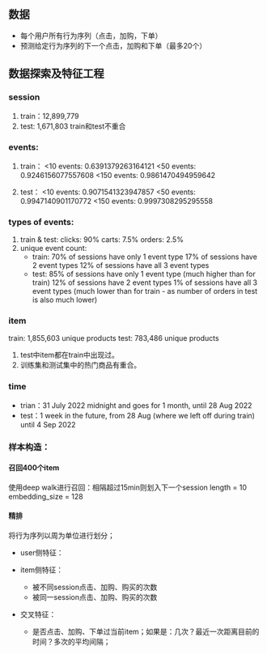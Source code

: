 ## 数据
* 每个用户所有行为序列（点击，加购，下单）
* 预测给定行为序列的下一个点击，加购和下单（最多20个）

## 数据探索及特征工程
### session
1. train：12,899,779
2. test: 1,671,803
train和test不重合

### events:
1. train：
<10 events: 0.6391379263164121 
<50 events: 0.9246156077557608 
<150 events: 0.9861470494959642 

1. test：
<10 events: 0.9071541323947857 
<50 events: 0.9947140901170772 
<150 events: 0.9997308295295558

### types of events:
1. train & test:
clicks: 90%
carts:  7.5%
orders: 2.5%
2. unique event count:
	* train:
	70% of sessions have only 1 event type
	17% of sessions have 2 event types
	12% of sessions have all 3 event types
	* test:
	85% of sessions have only 1 event type (much higher than for train)
	12% of sessions have 2 event types
	1% of sessions have all 3 event types (much lower than for train - as number of orders in test is also much lower)

### item
train: 1,855,603 unique products
test: 783,486 unique products
1. test中item都在train中出现过。
2. 训练集和测试集中的热门商品有重合。

### time
* trian：31 July 2022 midnight and goes for 1 month, until 28 Aug 2022
* test：1 week in the future, from 28 Aug (where we left off during train) until 4 Sep 2022


### 样本构造：

#### 召回400个item
使用deep walk进行召回：相隔超过15min则划入下一个session
length = 10
embedding_size = 128

#### 精排
将行为序列以周为单位进行划分；
* user侧特征：

* item侧特征：
  * 被不同session点击、加购、购买的次数
  * 被同一session点击、加购、购买的次数
* 交叉特征：
  * 是否点击、加购、下单过当前item；如果是：几次？最近一次距离目前的时间？多次的平均间隔；